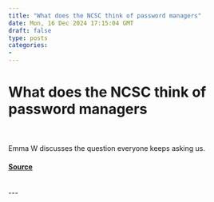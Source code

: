 ```yaml
---
title: "What does the NCSC think of password managers"
date: Mon, 16 Dec 2024 17:15:04 GMT
draft: false
type: posts
categories: 
- 
---
```

# What does the NCSC think of password managers

<br/>

<br/>
Emma W discusses the question everyone keeps asking us.

#### [Source](https://www.ncsc.gov.uk/blog-post/what-does-ncsc-think-password-managers)

<br/>
---
